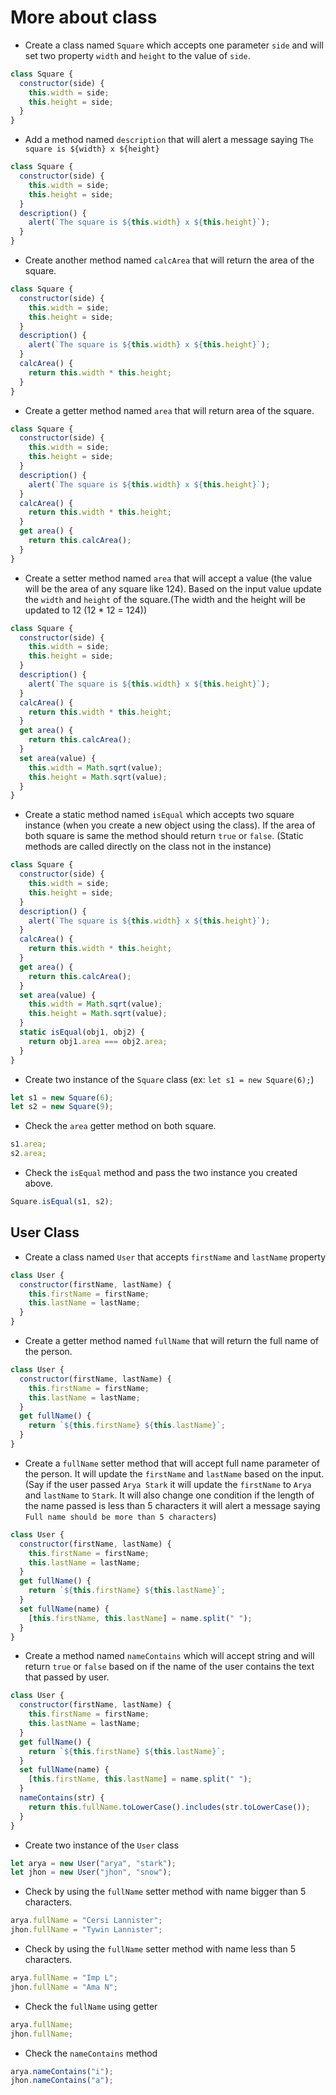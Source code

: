 # More about class

- Create a class named `Square` which accepts one parameter `side` and will set two property `width` and `height` to the value of `side`.

```js
class Square {
  constructor(side) {
    this.width = side;
    this.height = side;
  }
}
```

- Add a method named `description` that will alert a message saying `The square is ${width} x ${height}`

```js
class Square {
  constructor(side) {
    this.width = side;
    this.height = side;
  }
  description() {
    alert(`The square is ${this.width} x ${this.height}`);
  }
}
```

- Create another method named `calcArea` that will return the area of the square.

```js
class Square {
  constructor(side) {
    this.width = side;
    this.height = side;
  }
  description() {
    alert(`The square is ${this.width} x ${this.height}`);
  }
  calcArea() {
    return this.width * this.height;
  }
}
```

- Create a getter method named `area` that will return area of the square.

```js
class Square {
  constructor(side) {
    this.width = side;
    this.height = side;
  }
  description() {
    alert(`The square is ${this.width} x ${this.height}`);
  }
  calcArea() {
    return this.width * this.height;
  }
  get area() {
    return this.calcArea();
  }
}
```

- Create a setter method named `area` that will accept a value (the value will be the area of any square like 124). Based on the input value update the `width` and `height` of the square.(The width and the height will be updated to 12 (12 \* 12 = 124))

```js
class Square {
  constructor(side) {
    this.width = side;
    this.height = side;
  }
  description() {
    alert(`The square is ${this.width} x ${this.height}`);
  }
  calcArea() {
    return this.width * this.height;
  }
  get area() {
    return this.calcArea();
  }
  set area(value) {
    this.width = Math.sqrt(value);
    this.height = Math.sqrt(value);
  }
}
```

- Create a static method named `isEqual` which accepts two square instance (when you create a new object using the class). If the area of both square is same the method should return `true` or `false`. (Static methods are called directly on the class not in the instance)

```js
class Square {
  constructor(side) {
    this.width = side;
    this.height = side;
  }
  description() {
    alert(`The square is ${this.width} x ${this.height}`);
  }
  calcArea() {
    return this.width * this.height;
  }
  get area() {
    return this.calcArea();
  }
  set area(value) {
    this.width = Math.sqrt(value);
    this.height = Math.sqrt(value);
  }
  static isEqual(obj1, obj2) {
    return obj1.area === obj2.area;
  }
}
```

- Create two instance of the `Square` class (ex: `let s1 = new Square(6);`)

```js
let s1 = new Square(6);
let s2 = new Square(9);
```

- Check the `area` getter method on both square.

```js
s1.area;
s2.area;
```

- Check the `isEqual` method and pass the two instance you created above.

```js
Square.isEqual(s1, s2);
```

## User Class

- Create a class named `User` that accepts `firstName` and `lastName` property

```js
class User {
  constructor(firstName, lastName) {
    this.firstName = firstName;
    this.lastName = lastName;
  }
}
```

- Create a getter method named `fullName` that will return the full name of the person.

```js
class User {
  constructor(firstName, lastName) {
    this.firstName = firstName;
    this.lastName = lastName;
  }
  get fullName() {
    return `${this.firstName} ${this.lastName}`;
  }
}
```

- Create a `fullName` setter method that will accept full name parameter of the person. It will update the `firstName` and `lastName` based on the input. (Say if the user passed `Arya Stark` it will update the `firstName` to `Arya` and `lastName` to `Stark`. It will also change one condition if the length of the name passed is less than 5 characters it will alert a message saying `Full name should be more than 5 characters`)

```js
class User {
  constructor(firstName, lastName) {
    this.firstName = firstName;
    this.lastName = lastName;
  }
  get fullName() {
    return `${this.firstName} ${this.lastName}`;
  }
  set fullName(name) {
    [this.firstName, this.lastName] = name.split(" ");
  }
}
```

- Create a method named `nameContains` which will accept string and will return `true` or `false` based on if the name of the user contains the text that passed by user.

```js
class User {
  constructor(firstName, lastName) {
    this.firstName = firstName;
    this.lastName = lastName;
  }
  get fullName() {
    return `${this.firstName} ${this.lastName}`;
  }
  set fullName(name) {
    [this.firstName, this.lastName] = name.split(" ");
  }
  nameContains(str) {
    return this.fullName.toLowerCase().includes(str.toLowerCase());
  }
}
```

- Create two instance of the `User` class

```js
let arya = new User("arya", "stark");
let jhon = new User("jhon", "snow");
```

- Check by using the `fullName` setter method with name bigger than 5 characters.

```js
arya.fullName = "Cersi Lannister";
jhon.fullName = "Tywin Lannister";
```

- Check by using the `fullName` setter method with name less than 5 characters.

```js
arya.fullName = "Imp L";
jhon.fullName = "Ama N";
```

- Check the `fullName` using getter

```js
arya.fullName;
jhon.fullName;
```

- Check the `nameContains` method

```js
arya.nameContains("i");
jhon.nameContains("a");
```
